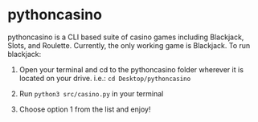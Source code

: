 # pythoncasino

pythoncasino is a CLI based suite of casino games including Blackjack, Slots, and Roulette.
Currently, the only working game is Blackjack. To run blackjack:

1. Open your terminal and cd to the pythoncasino folder wherever it is located on your drive. 
i.e.: `cd Desktop/pythoncasino`

2. Run `python3 src/casino.py` in your terminal

3. Choose option 1 from the list and enjoy!

